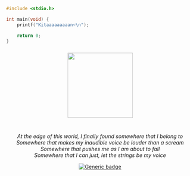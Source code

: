 ```c
#include <stdio.h>

int main(void) {
    printf("Kitaaaaaaaaan~\n");

    return 0;
}
```
<div align="center">
<img src="https://static.wikia.nocookie.net/bocchi-the-rock/images/6/68/Kessoku_Band_Logo.svg/revision/latest/thumbnail/width/360/height/360?cb=20221218052027" height="175" width="175" style="margin: 10px">
<br>
<br>

*At the edge of this world, I finally found somewhere that I belong to*
<br>
*Somewhere that makes my inaudible voice be louder than a scream*
<br>
*Somewhere that pushes me as I am about to fall*
<br>
*Somewhere that I can just, let the strings be my voice*

[![Generic badge](https://img.shields.io/twitter/follow/marquina_osu)](https://x.com/marquina_osu)

<br>
</div>

